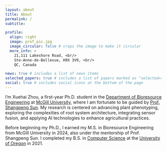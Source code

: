 ```yaml
---
layout: about
title: About
permalink: /
subtitle: 

profile:
  align: right
  image: prof_pic.jpg
  image_circular: false # crops the image to make it circular
  more_info: >
    21,111 Lakeshore Road, <br/>
    Ste-Anne-de-Bellevue, H9X 3V9, <br/>
    QC, Canada

news: true # includes a list of news items
selected_papers: true # includes a list of papers marked as "selected={true}"
social: true # includes social icons at the bottom of the page
---
```


I’m Xuehai Zhou, a first-year Ph.D. student in the [Department of Bioresource Engineering](https://www.mcgill.ca/bioeng/) at [McGill University](https://www.mcgill.ca/), where I am fortunate to be guided by [Prof. Shangpeng Sun](https://shangpenglab.github.io/#/). My research is centered on advancing plant phenotyping, exploring the complexities of root system architecture, integrating sensor fusion, and applying AI technologies to enhance agricultural practices.

Before beginning my Ph.D., I earned my M.S. in Bioresource Engineering from McGill University in 2024, also under the mentorship of Prof. Shangpeng Sun. I completed my B.S. in [Computer Science](https://scds.uoregon.edu/cs) at the [University of Oregon](https://www.uoregon.edu/) in 2021.
